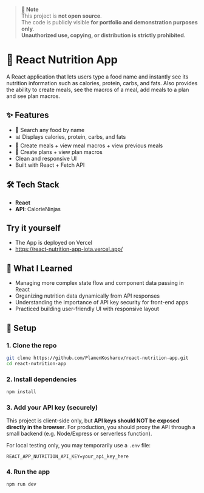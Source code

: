 > **📌 Note**  
> This project is **not open source**.  
> The code is publicly visible **for portfolio and demonstration purposes only**.  
> **Unauthorized use, copying, or distribution is strictly prohibited.**

# 🥑 React Nutrition App

A React application that lets users type a food name and instantly see its nutrition information such as calories, protein, carbs, and fats. Also provides the ability to create meals, see the macros of a meal, add meals to a plan and see plan macros.

## ✨ Features
* 🔎 Search any food by name
* 📊 Displays calories, protein, carbs, and fats
* 🥗 Create meals + view meal macros + view previous meals
* 🍎 Create plans + view plan macros
* Clean and responsive UI
* Built with React + Fetch API

## 🛠️ Tech Stack

* **React**
* **API**: CalorieNinjas

## Try it yourself
* The App is deployed on Vercel
* https://react-nutrition-app-iota.vercel.app/

## 🧠 What I Learned
- Managing more complex state flow and component data passing in React
- Organizing nutrition data dynamically from API responses
- Understanding the importance of API key security for front-end apps
- Practiced building user-friendly UI with responsive layout

## 🚀 Setup

### 1. Clone the repo

```bash
git clone https://github.com/PlamenKosharov/react-nutrition-app.git
cd react-nutrition-app
```

### 2. Install dependencies

```bash
npm install
```

### 3. Add your API key (securely)

This project is client-side only, but **API keys should NOT be exposed directly in the browser**.
For production, you should proxy the API through a small backend (e.g. Node/Express or serverless function).

For local testing only, you may temporarily use a `.env` file:

```
REACT_APP_NUTRITION_API_KEY=your_api_key_here
```


### 4. Run the app
```bash
npm run dev
````
